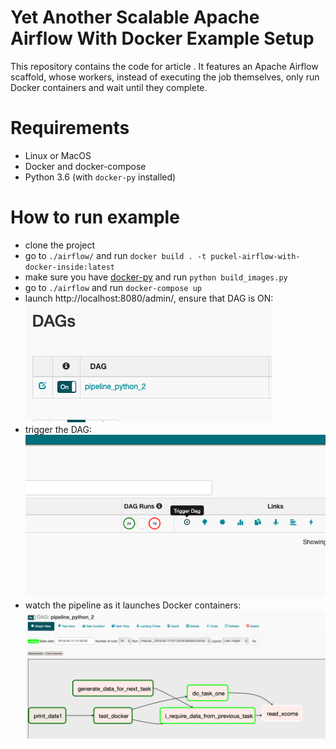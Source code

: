 # Yet Another Scalable Apache Airflow With Docker Example Setup
This repository contains the code for article <to be added>. It features an Apache Airflow scaffold, whose workers, instead of executing the job themselves, only run Docker containers and wait until they complete.

# Requirements
* Linux or MacOS
* Docker and docker-compose
* Python 3.6 (with `docker-py` installed)

# How to run example
* clone the project
* go to `./airflow/` and run `docker build . -t puckel-airflow-with-docker-inside:latest`
* make sure you have [docker-py](https://github.com/docker/docker-py) and run `python build_images.py`
* go to `./airflow` and run `docker-compose up`
* launch http://localhost:8080/admin/, ensure that DAG is ON:
![on](on.png)
* trigger the DAG:
![trigger](trigger.png)
* watch the pipeline as it launches Docker containers:
![pip](result.png)
